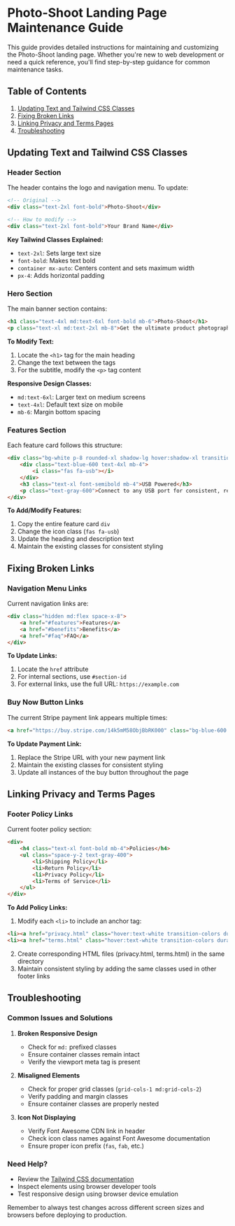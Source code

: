 # Photo-Shoot Landing Page Maintenance Guide

This guide provides detailed instructions for maintaining and customizing the Photo-Shoot landing page. Whether you're new to web development or need a quick reference, you'll find step-by-step guidance for common maintenance tasks.

## Table of Contents
1. [Updating Text and Tailwind CSS Classes](#updating-text-and-tailwind-css-classes)
2. [Fixing Broken Links](#fixing-broken-links)
3. [Linking Privacy and Terms Pages](#linking-privacy-and-terms-pages)
4. [Troubleshooting](#troubleshooting)

## Updating Text and Tailwind CSS Classes

### Header Section
The header contains the logo and navigation menu. To update:

```html
<!-- Original -->
<div class="text-2xl font-bold">Photo-Shoot</div>

<!-- How to modify -->
<div class="text-2xl font-bold">Your Brand Name</div>
```

**Key Tailwind Classes Explained:**
- `text-2xl`: Sets large text size
- `font-bold`: Makes text bold
- `container mx-auto`: Centers content and sets maximum width
- `px-4`: Adds horizontal padding

### Hero Section
The main banner section contains:

```html
<h1 class="text-4xl md:text-6xl font-bold mb-6">Photo-Shoot</h1>
<p class="text-xl md:text-2xl mb-8">Get the ultimate product photography lightbox</p>
```

**To Modify Text:**
1. Locate the `<h1>` tag for the main heading
2. Change the text between the tags
3. For the subtitle, modify the `<p>` tag content

**Responsive Design Classes:**
- `md:text-6xl`: Larger text on medium screens
- `text-4xl`: Default text size on mobile
- `mb-6`: Margin bottom spacing

### Features Section
Each feature card follows this structure:

```html
<div class="bg-white p-8 rounded-xl shadow-lg hover:shadow-xl transition-shadow duration-300">
    <div class="text-blue-600 text-4xl mb-4">
        <i class="fas fa-usb"></i>
    </div>
    <h3 class="text-xl font-semibold mb-4">USB Powered</h3>
    <p class="text-gray-600">Connect to any USB port for consistent, reliable power supply</p>
</div>
```

**To Add/Modify Features:**
1. Copy the entire feature card `div`
2. Change the icon class (`fas fa-usb`)
3. Update the heading and description text
4. Maintain the existing classes for consistent styling

## Fixing Broken Links

### Navigation Menu Links
Current navigation links are:

```html
<div class="hidden md:flex space-x-8">
    <a href="#features">Features</a>
    <a href="#benefits">Benefits</a>
    <a href="#faq">FAQ</a>
</div>
```

**To Update Links:**
1. Locate the `href` attribute
2. For internal sections, use `#section-id`
3. For external links, use the full URL: `https://example.com`

### Buy Now Button Links
The current Stripe payment link appears multiple times:

```html
<a href="https://buy.stripe.com/14k5mM58ObjBbRK000" class="bg-blue-600 text-white px-6 py-2 rounded-full">Buy Now</a>
```

**To Update Payment Link:**
1. Replace the Stripe URL with your new payment link
2. Maintain the existing classes for consistent styling
3. Update all instances of the buy button throughout the page

## Linking Privacy and Terms Pages

### Footer Policy Links
Current footer policy section:

```html
<div>
    <h4 class="text-xl font-bold mb-4">Policies</h4>
    <ul class="space-y-2 text-gray-400">
        <li>Shipping Policy</li>
        <li>Return Policy</li>
        <li>Privacy Policy</li>
        <li>Terms of Service</li>
    </ul>
</div>
```

**To Add Policy Links:**
1. Modify each `<li>` to include an anchor tag:
```html
<li><a href="privacy.html" class="hover:text-white transition-colors duration-300">Privacy Policy</a></li>
<li><a href="terms.html" class="hover:text-white transition-colors duration-300">Terms of Service</a></li>
```

2. Create corresponding HTML files (privacy.html, terms.html) in the same directory
3. Maintain consistent styling by adding the same classes used in other footer links

## Troubleshooting

### Common Issues and Solutions

1. **Broken Responsive Design**
   - Check for `md:` prefixed classes
   - Ensure container classes remain intact
   - Verify the viewport meta tag is present

2. **Misaligned Elements**
   - Check for proper grid classes (`grid-cols-1 md:grid-cols-2`)
   - Verify padding and margin classes
   - Ensure container classes are properly nested

3. **Icon Not Displaying**
   - Verify Font Awesome CDN link in header
   - Check icon class names against Font Awesome documentation
   - Ensure proper icon prefix (`fas`, `fab`, etc.)

### Need Help?
- Review the [Tailwind CSS documentation](https://tailwindcss.com/docs)
- Inspect elements using browser developer tools
- Test responsive design using browser device emulation

Remember to always test changes across different screen sizes and browsers before deploying to production.